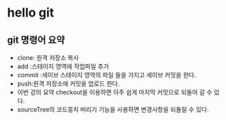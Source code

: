 # hello git
## git 명령어 요약
 - clone: 원격 저장소 복사
- add :스테이지 영역에 작업파일 추가
- commit :세이브 스테이지 영역의 파일 들을 가지고 세이브 커밋을 한다.
- push:원격 저장소에 커밋을 업로드 한다.
- 이번 강의 요약 checkout을 이용하면
아주 쉽게 마지막 커밋으로 되돌아 갈 수
있다.
- sourceTree의 코드뭉치 버리기 기능을
사용하면 변경사항을 되돌릴 수 있다.
